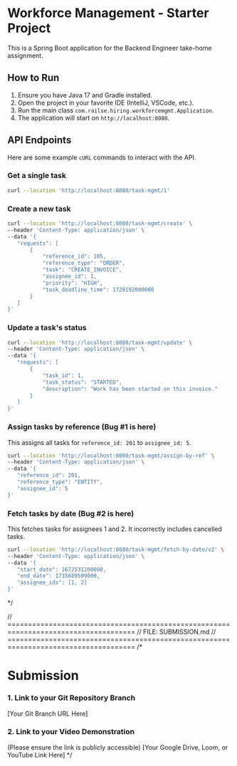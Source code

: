 # Workforce Management - Starter Project


This is a Spring Boot application for the Backend Engineer take-home assignment.


## How to Run


1.  Ensure you have Java 17 and Gradle installed.
2.  Open the project in your favorite IDE (IntelliJ, VSCode, etc.).
3.  Run the main class `com.railse.hiring.workforcemgmt.Application`.
4.  The application will start on `http://localhost:8080`.


## API Endpoints


Here are some example `cURL` commands to interact with the API.


### Get a single task
```bash
curl --location 'http://localhost:8080/task-mgmt/1'
```


### Create a new task
```bash
curl --location 'http://localhost:8080/task-mgmt/create' \
--header 'Content-Type: application/json' \
--data '{
   "requests": [
       {
           "reference_id": 105,
           "reference_type": "ORDER",
           "task": "CREATE_INVOICE",
           "assignee_id": 1,
           "priority": "HIGH",
           "task_deadline_time": 1728192000000
       }
   ]
}'
```


### Update a task's status
```bash
curl --location 'http://localhost:8080/task-mgmt/update' \
--header 'Content-Type: application/json' \
--data '{
   "requests": [
       {
           "task_id": 1,
           "task_status": "STARTED",
           "description": "Work has been started on this invoice."
       }
   ]
}'
```


### Assign tasks by reference (Bug #1 is here)
This assigns all tasks for `reference_id: 201` to `assignee_id: 5`.
```bash
curl --location 'http://localhost:8080/task-mgmt/assign-by-ref' \
--header 'Content-Type: application/json' \
--data '{
   "reference_id": 201,
   "reference_type": "ENTITY",
   "assignee_id": 5
}'
```


### Fetch tasks by date (Bug #2 is here)
This fetches tasks for assignees 1 and 2. It incorrectly includes cancelled tasks.
```bash
curl --location 'http://localhost:8080/task-mgmt/fetch-by-date/v2' \
--header 'Content-Type: application/json' \
--data '{
   "start_date": 1672531200000,
   "end_date": 1735689599000,
   "assignee_ids": [1, 2]
}'
```
*/




// =====================================================================================
// FILE: SUBMISSION.md
// =====================================================================================
/*
# Submission


### 1. Link to your Git Repository Branch
[Your Git Branch URL Here]


### 2. Link to your Video Demonstration
(Please ensure the link is publicly accessible)
[Your Google Drive, Loom, or YouTube Link Here]
*/
